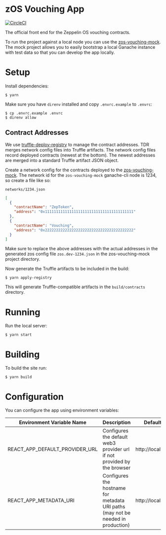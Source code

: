 # zOS Vouching App

[![CircleCI](https://circleci.com/gh/DeltaCamp/zeppelin-vouching-app.svg?style=svg&circle-token=f48686f5e1d41bf6eab3434461c3da6579bf63ca)](https://circleci.com/gh/DeltaCamp/zeppelin-vouching-app)

The official front end for the Zeppelin OS vouching contracts.

To run the project against a local node you can use the [zos-vouching-mock](https://github.com/DeltaCamp/zos-vouching-mock).  The mock project allows you to easily bootstrap a local Ganache instance with test data so that you can develop the app locally.

# Setup

Install dependencies:

```
$ yarn
```

Make sure you have `direnv` installed and copy `.envrc.example` to `.envrc`:

```
$ cp .envrc.example .envrc
$ direnv allow
```

## Contract Addresses

We use [truffle-deploy-registry](https://github.com/MedXProtocol/truffle-deploy-registry) to manage the contract addresses.  TDR merges network config files into Truffle artifacts.  The network config files record deployed contracts (newest at the bottom).  The newest addresses are merged into a standard Truffle artifact JSON object.

Create a network config for the contracts deployed to the [zos-vouching-mock](https://github.com/DeltaCamp/zos-vouching-mock).  The network id for the `zos-vouching-mock` ganache-cli node is 1234, so create a file like so:

`networks/1234.json`

```json
[
  {
    "contractName": "ZepToken",
    "address": "0x1111111111111111111111111111111111111111"
  },
  {
    "contractName": "Vouching",
    "address": "0x2222222222222222222222222222222222222222"
  }
]
```

Make sure to replace the above addresses with the actual addresses in the generated zos config file `zos.dev-1234.json` in the zos-vouching-mock project directory.

Now generate the Truffle artifacts to be included in the build:

```
$ yarn apply-registry
```

This will generate Truffle-compatible artifacts in the `build/contracts` directory.

# Running

Run the local server:

```
$ yarn start
```

# Building

To build the site run:

```
$ yarn build
```

# Configuration

You can configure the app using environment variables:

| Environment Variable Name | Description | Default Value |
| --- | --- | --- |
| REACT_APP_DEFAULT_PROVIDER_URL | Configures the default web3 provider url if not provided by the browser | http://localhost:8545 |
| REACT_APP_METADATA_URI | Configures the hostname for metadata URI paths (may not be needed in production) | http://localhost:3000 |
